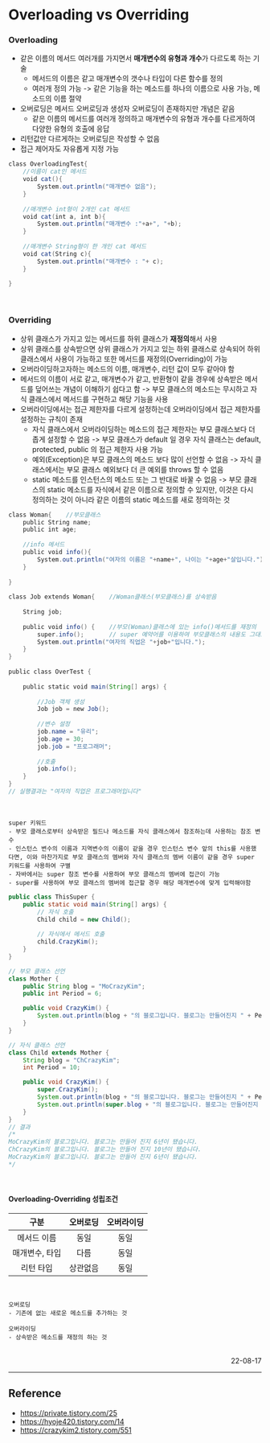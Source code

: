 # Overloading vs Overriding

### Overloading
- 같은 이름의 메서드 여러개를 가지면서 <b>매개변수의 유형과 개수</b>가 다르도록 하는 기술
    - 메서드의 이름은 같고 매개변수의 갯수나 타입이 다른 함수를 정의
    - 여러개 정의 가능 -> 같은 기능을 하는 메소드를 하나의 이름으로 사용 가능, 메소드의 이름 절약
- 오버로딩은 메서드 오버로딩과 생성자 오버로딩이 존재하지만 개념은 같음
    - 같은 이름의 메서드를 여러개 정의하고 매개변수의 유형과 개수를 다르게하여 다양한 유형의 호출에 응답
- 리턴값만 다르게하는 오버로딩은 작성할 수 없음
- 접근 제어자도 자유롭게 지정 가능

```java
class OverloadingTest{
    //이름이 cat인 메서드
    void cat(){
        System.out.println("매개변수 없음");
    }
    
    //매개변수 int형이 2개인 cat 메서드
    void cat(int a, int b){
        System.out.println("매개변수 :"+a+", "+b);
    }
    
    //매개변수 String형이 한 개인 cat 메서드
    void cat(String c){
        System.out.println("매개변수 : "+ c);
    }
    
}
```

<br>

### Overriding
- 상위 클래스가 가지고 있는 메서드를 하위 클래스가 <b>재정의</b>해서 사용
- 상위 클래스를 상속받으면 상위 클래스가 가지고 있는 하위 클래스로 상속되어 하위클래스에서 사용이 가능하고 또한 메서드를 재정의(Overriding)이 가능
- 오버라이딩하고자하는 메소드의 이름, 매개변수, 리턴 값이 모두 같아야 함
- 메서드의 이름이 서로 같고, 매개변수가 같고, 반환형이 같을 경우에 상속받은 메서드를 덮어쓰는 개념이 이해하기 쉽다고 함 -> 부모 클래스의 메소드는 무시하고 자식 클래스에서 메서드를 구현하고 해당 기능을 사용
- 오버라이딩에서는 접근 제한자를 다르게 설정하는데 오버라이딩에서 접근 제한자를 설정하는 규칙이 존재
    - 자식 클래스에서 오버라이딩하는 메소드의 접근 제한자는 부모 클래스보다 더 좁게 설정할 수 없음 -> 부모 클래스가 default 일 경우 자식 클래스는 default, protected, public 의 접근 제한자 사용 가능
    - 예외(Exception)은 부모 클래스의 메소드 보다 많이 선언할 수 없음 -> 자식 클래스에서는 부모 클래스 예외보다 더 큰 예외를 throws 할 수 없음
    - static 메소드를 인스턴스의 메소드 또는 그 반대로 바꿀 수 없음 -> 부모 클래스의 static 메소드를 자식에서 같은 이름으로 정의할 수 있지만, 이것은 다시 정의하는 것이 아니라 같은 이름의 static 메소드를 새로 정의하는 것
```java
class Woman{    //부모클래스
    public String name;
    public int age;
    
    //info 메서드
    public void info(){
        System.out.println("여자의 이름은 "+name+", 나이는 "+age+"살입니다.");
    }
    
}
 
class Job extends Woman{    //Woman클래스(부모클래스)를 상속받음
 
    String job;
    
    public void info() {    //부모(Woman)클래스에 있는 info()메서드를 재정의
        super.info();       // super 예약어를 이용하여 부모클래스의 내용도 그대로 가져옴
        System.out.println("여자의 직업은 "+job+"입니다.");
    }
}
 
public class OverTest {
 
    public static void main(String[] args) {
        
        //Job 객체 생성
        Job job = new Job();
        
        //변수 설정
        job.name = "유리";
        job.age = 30;
        job.job = "프로그래머";
        
        //호출
        job.info();
    }
}
// 실행결과는 "여자의 직업은 프로그래머입니다"
```
<br>

```
super 키워드
- 부모 클래스로부터 상속받은 필드나 메소드를 자식 클래스에서 참조하는데 사용하는 참조 변수
- 인스턴스 변수의 이름과 지역변수의 이름이 같을 경우 인스턴스 변수 앞의 this를 사용했다면, 이와 마찬가지로 부모 클래스의 멤버와 자식 클래스의 멤버 이름이 같을 경우 super 키워드를 사용하여 구별
- 자바에서는 super 참조 변수를 사용하여 부모 클래스의 멤버에 접근이 가능
- super를 사용하여 부모 클래스의 멤버에 접근할 경우 해당 매개변수에 맞게 입력해야함
```
```java
public class ThisSuper {
	public static void main(String[] args) {
		// 자식 호출
		Child child = new Child();
		
		// 자식에서 메서드 호출
		child.CrazyKim();
	}
}

// 부모 클래스 선언 
class Mother {
	public String blog = "MoCrazyKim";	
	public int Period = 6;

	public void CrazyKim() {
		System.out.println(blog + "의 블로그입니다. 블로그는 만들어진지 " + Period + "년이 됐습니다.");
	}
}

// 자식 클래스 선언
class Child extends Mother {
	String blog = "ChCrazyKim";	
	int Period = 10;	

	public void CrazyKim() {
		super.CrazyKim();
		System.out.println(blog + "의 블로그입니다. 블로그는 만들어진지 " + Period + "년이 됐습니다.");
		System.out.println(super.blog + "의 블로그입니다. 블로그는 만들어진지 " + super.Period + "년이 됐습니다.");
	}
}
// 결과
/*
MoCrazyKim의 블로그입니다. 블로그는 만들어 진지 6년이 됐습니다.
ChCrazyKim의 블로그입니다. 블로그는 만들어 진지 10년이 됐습니다.
MoCrazyKim의 블로그입니다. 블로그는 만들어 진지 6년이 됐습니다.
*/
```


<br>

#### Overloading-Overriding 성립조건
|구분|오버로딩|오버라이딩|
|:---:|:---:|:---:|
|메서드 이름|동일|동일|
|매개변수, 타입|다름|동일|
|리턴 타입|상관없음|동일|

<br>

```
오버로딩 
- 기존에 없는 새로운 메소드를 추가하는 것

오버라이딩 
- 상속받은 메소드를 재정의 하는 것
```


<br>

<div style="text-align: right">22-08-17</div>

-------

## Reference
- https://private.tistory.com/25
- https://hyoje420.tistory.com/14
- https://crazykim2.tistory.com/551

